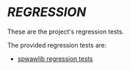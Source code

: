 # _REGRESSION_

These are the project's regression tests.

The provided regression tests are:
* [spwawlib regression tests](_SAVEGAMES_/README.md)
